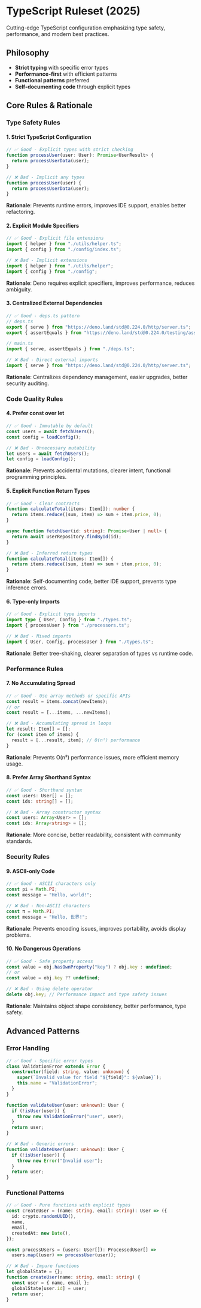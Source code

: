 # TypeScript Ruleset (2025)

Cutting-edge TypeScript configuration emphasizing type safety, performance, and modern best practices.

## Philosophy

- **Strict typing** with specific error types
- **Performance-first** with efficient patterns
- **Functional patterns** preferred
- **Self-documenting code** through explicit types

## Core Rules & Rationale

### Type Safety Rules

#### 1. Strict TypeScript Configuration

```typescript
// ✅ Good - Explicit types with strict checking
function processUser(user: User): Promise<UserResult> {
  return processUserData(user);
}

// ❌ Bad - Implicit any types
function processUser(user) {
  return processUserData(user);
}
```

**Rationale**: Prevents runtime errors, improves IDE support, enables better refactoring.

#### 2. Explicit Module Specifiers

```typescript
// ✅ Good - Explicit file extensions
import { helper } from "./utils/helper.ts";
import { config } from "./config/index.ts";

// ❌ Bad - Implicit extensions
import { helper } from "./utils/helper";
import { config } from "./config";
```

**Rationale**: Deno requires explicit specifiers, improves performance, reduces ambiguity.

#### 3. Centralized External Dependencies

```typescript
// ✅ Good - deps.ts pattern
// deps.ts
export { serve } from "https://deno.land/std@0.224.0/http/server.ts";
export { assertEquals } from "https://deno.land/std@0.224.0/testing/asserts.ts";

// main.ts
import { serve, assertEquals } from "./deps.ts";

// ❌ Bad - Direct external imports
import { serve } from "https://deno.land/std@0.224.0/http/server.ts";
```

**Rationale**: Centralizes dependency management, easier upgrades, better security auditing.

### Code Quality Rules

#### 4. Prefer const over let

```typescript
// ✅ Good - Immutable by default
const users = await fetchUsers();
const config = loadConfig();

// ❌ Bad - Unnecessary mutability
let users = await fetchUsers();
let config = loadConfig();
```

**Rationale**: Prevents accidental mutations, clearer intent, functional programming principles.

#### 5. Explicit Function Return Types

```typescript
// ✅ Good - Clear contracts
function calculateTotal(items: Item[]): number {
  return items.reduce((sum, item) => sum + item.price, 0);
}

async function fetchUser(id: string): Promise<User | null> {
  return await userRepository.findById(id);
}

// ❌ Bad - Inferred return types
function calculateTotal(items: Item[]) {
  return items.reduce((sum, item) => sum + item.price, 0);
}
```

**Rationale**: Self-documenting code, better IDE support, prevents type inference errors.

#### 6. Type-only Imports

```typescript
// ✅ Good - Explicit type imports
import type { User, Config } from "./types.ts";
import { processUser } from "./processors.ts";

// ❌ Bad - Mixed imports
import { User, Config, processUser } from "./types.ts";
```

**Rationale**: Better tree-shaking, clearer separation of types vs runtime code.

### Performance Rules

#### 7. No Accumulating Spread

```typescript
// ✅ Good - Use array methods or specific APIs
const result = items.concat(newItems);
// or
const result = [...items, ...newItems];

// ❌ Bad - Accumulating spread in loops
let result: Item[] = [];
for (const item of items) {
  result = [...result, item]; // O(n²) performance
}
```

**Rationale**: Prevents O(n²) performance issues, more efficient memory usage.

#### 8. Prefer Array Shorthand Syntax

```typescript
// ✅ Good - Shorthand syntax
const users: User[] = [];
const ids: string[] = [];

// ❌ Bad - Array constructor syntax
const users: Array<User> = [];
const ids: Array<string> = [];
```

**Rationale**: More concise, better readability, consistent with community standards.

### Security Rules

#### 9. ASCII-only Code

```typescript
// ✅ Good - ASCII characters only
const pi = Math.PI;
const message = "Hello, world!";

// ❌ Bad - Non-ASCII characters
const π = Math.PI;
const message = "Hello, 世界!";
```

**Rationale**: Prevents encoding issues, improves portability, avoids display problems.

#### 10. No Dangerous Operations

```typescript
// ✅ Good - Safe property access
const value = obj.hasOwnProperty("key") ? obj.key : undefined;
// or
const value = obj.key ?? undefined;

// ❌ Bad - Using delete operator
delete obj.key; // Performance impact and type safety issues
```

**Rationale**: Maintains object shape consistency, better performance, type safety.

## Advanced Patterns

### Error Handling

```typescript
// ✅ Good - Specific error types
class ValidationError extends Error {
  constructor(field: string, value: unknown) {
    super(`Invalid value for field "${field}": ${value}`);
    this.name = "ValidationError";
  }
}

function validateUser(user: unknown): User {
  if (!isUser(user)) {
    throw new ValidationError("user", user);
  }
  return user;
}

// ❌ Bad - Generic errors
function validateUser(user: unknown): User {
  if (!isUser(user)) {
    throw new Error("Invalid user");
  }
  return user;
}
```

### Functional Patterns

```typescript
// ✅ Good - Pure functions with explicit types
const createUser = (name: string, email: string): User => ({
  id: crypto.randomUUID(),
  name,
  email,
  createdAt: new Date(),
});

const processUsers = (users: User[]): ProcessedUser[] =>
  users.map((user) => processUser(user));

// ❌ Bad - Impure functions
let globalState = {};
function createUser(name: string, email: string) {
  const user = { name, email };
  globalState[user.id] = user;
  return user;
}
```
